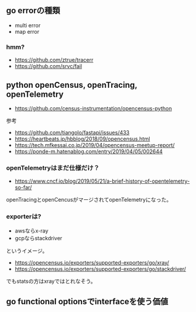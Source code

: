 ## go errorの種類

- multi error
- map error

### hmm?

- https://github.com/ztrue/tracerr
- https://github.com/srvc/fail

## python openCensus, openTracing, openTelemetry

- https://github.com/census-instrumentation/opencensus-python

参考

- https://github.com/tiangolo/fastapi/issues/433
- https://heartbeats.jp/hbblog/2018/09/opencensus.html
- https://tech.mfkessai.co.jp/2019/04/opencensus-meetup-report/
- https://ponde-m.hatenablog.com/entry/2019/04/05/002644


### openTelemetryはまだ仕様だけ？

- https://www.cncf.io/blog/2019/05/21/a-brief-history-of-opentelemetry-so-far/

openTracingとopenCencusがマージされてopenTelemetryになった。

### exporterは?

- awsならx-ray
- gcpならstackdriver

というイメージ。

- https://opencensus.io/exporters/supported-exporters/go/xray/
- https://opencensus.io/exporters/supported-exporters/go/stackdriver/

でもstatsの方はxrayではとれなそう。

## go functional optionsでinterfaceを使う価値
